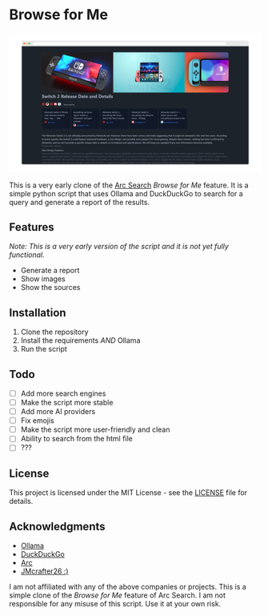 # Browse for Me

![Screenshot](assets/screenshot1.png)

This is a very early clone of the [Arc Search](https://arc.net/search) _Browse for Me_ feature. It is a simple python script that uses Ollama and DuckDuckGo to search for a query and generate a report of the results.

## Features

*Note: This is a very early version of the script and it is not yet fully functional.*

- Generate a report
- Show images
- Show the sources

## Installation

1. Clone the repository
1. Install the requirements *AND* Ollama
1. Run the script

## Todo

- [ ] Add more search engines
- [ ] Make the script more stable
- [ ] Add more AI providers
- [ ] Fix emojis
- [ ] Make the script more user-friendly and clean
- [ ] Ability to search from the html file
- [ ] ???

## License

This project is licensed under the MIT License - see the [LICENSE](LICENSE) file for details.

## Acknowledgments

- [Ollama](https://ollama.com)
- [DuckDuckGo](https://duckduckgo.com)
- [Arc](https://arc.net)
- [JMcrafter26 :) ](https://github.com/JMcrafter26)

I am not affiliated with any of the above companies or projects. This is a simple clone of the _Browse for Me_ feature of Arc Search. I am not responsible for any misuse of this script. Use it at your own risk.
